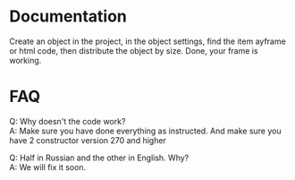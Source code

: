 # Documentation
Create an object in the project, in the object settings, find the item ayframe or html code, then distribute the object by size. Done, your frame is working.
# FAQ
Q: Why doesn't the code work?  
A: Make sure you have done everything as instructed. And make sure you have 2 constructor version 270 and higher    
  
Q: Half in Russian and the other in English. Why?  
A: We will fix it soon.  
